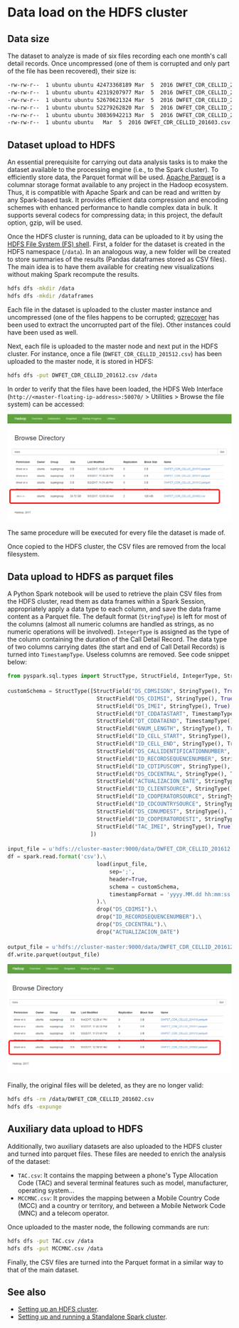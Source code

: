 # Data load on the HDFS cluster
## Data size
The dataset to analyze is made of six files recording each one month's call detail records. Once uncompressed (one of them is corrupted and only part of the file has been recovered), their size is:

```bash
-rw-rw-r--  1 ubuntu ubuntu 42473368189 Mar  5  2016 DWFET_CDR_CELLID_201510.csv
-rw-rw-r--  1 ubuntu ubuntu 42319207977 Mar  5  2016 DWFET_CDR_CELLID_201511.csv
-rw-rw-r--  1 ubuntu ubuntu 52670621324 Mar  5  2016 DWFET_CDR_CELLID_201512.csv
-rw-rw-r--  1 ubuntu ubuntu 52279262820 Mar  5  2016 DWFET_CDR_CELLID_201601.csv
-rw-rw-r--  1 ubuntu ubuntu 30836942213 Mar  5  2016 DWFET_CDR_CELLID_201602.csv
-rw-rw-r--  1 ubuntu ubuntu   Mar  5  2016 DWFET_CDR_CELLID_201603.csv
```

## Dataset upload to HDFS
An essential prerequisite for carrying out data analysis tasks is to make the dataset available to the processing engine (i.e., to the Spark cluster). To efficiently store data, the Parquet format will be used. [Apache Parquet](https://parquet.apache.org/) is a columnar storage format available to any project in the Hadoop ecosystem. Thus, it is compatible with Apache Spark and can be read and written by any Spark-based task. It provides efficient data compression and encoding schemes with enhanced performance to handle complex data in bulk. It supports several codecs for compressing data; in this project, the default option, gzip, will be used.

Once the HDFS cluster is running, data can be uploaded to it by using the [HDFS File System (FS) shell](https://hadoop.apache.org/docs/r2.7.4/hadoop-project-dist/hadoop-common/FileSystemShell.html). First, a folder for the dataset is created in the HDFS namespace (`/data`). In an analogous way, a new folder will be created to store summaries of the results (Pandas dataframes stored as CSV files). The main idea is to have them available for creating new visualizations without making Spark recompute the results. 
```bash
hdfs dfs -mkdir /data
hdfs dfs -mkdir /dataframes
```
Each file in the dataset is uploaded to the cluster master instance and uncompressed (one of the files happens to be corrupted; [gzrecover](http://www.urbanophile.com/arenn/hacking/gzrt/gzrt.html) has been used to extract the uncorrupted part of the file). Other instances could have been used as well.

Next, each file is uploaded to the master node and next put in the HDFS cluster. For instance, once a file (`DWFET_CDR_CELLID_201512.csv`) has been uploaded to the master node, it is stored in HDFS:
```bash
hdfs dfs -put DWFET_CDR_CELLID_201612.csv /data
```

In order to verify that the files have been loaded, the HDFS Web Interface (`http://<master-floating-ip-address>:50070/` > Utilities > Browse the file system) can be accessed:

![Hadoop Web Interface: uploaded file](./images/hadoop-single-file.PNG)

The same procedure will be executed for every file the dataset is made of.

Once copied to the HDFS cluster, the CSV files are removed from the local filesystem.

## Data upload to HDFS as parquet files
A Python Spark notebook will be used to retrieve the plain CSV files from the HDFS cluster, read them as data frames within a Spark Session, appropriately apply a data type to each column, and save the data frame content as a Parquet file. The default format (`StringType`) is left for most of the columns (almost all numeric columns are handled as strings, as no numeric operations will be involved). `IntegerType` is assigned as the type of the column containing the duration of the Call Detail Record. The data type of two columns carrying dates (the start and end of Call Detail Records) is turned into `TimestampType`. Useless columns are removed. See code snippet below:

```python
from pyspark.sql.types import StructType, StructField, IntegerType, StringType, TimestampType

customSchema = StructType([StructField("DS_CDMSISDN", StringType(), True),
                            StructField("DS_CDIMSI", StringType(), True),
                            StructField("DS_IMEI", StringType(), True),
                            StructField("DT_CDDATASTART", TimestampType(), True),
                            StructField("DT_CDDATAEND", TimestampType(), True),
                            StructField("6NUM_LENGTH", StringType(), True),
                            StructField("ID_CELL_START", StringType(), True),
                            StructField("ID_CELL_END", StringType(), True),
                            StructField("DS_CALLIDENTIFICATIONNUMBER", StringType(), True),
                            StructField("ID_RECORDSEQUENCENUMBER", StringType(), True),
                            StructField("ID_CDTIPUSCOM", StringType(), True),
                            StructField("DS_CDCENTRAL", StringType(), True),
                            StructField("ACTUALIZACION_DATE", StringType(), True),
                            StructField("ID_CLIENTSOURCE", StringType(), True),
                            StructField("ID_CDOPERATORSOURCE", StringType(), True),
                            StructField("ID_CDCOUNTRYSOURCE", StringType(), True),
                            StructField("DS_CDNUMDEST", StringType(), True),
                            StructField("ID_CDOPERATORDESTI", StringType(), True),
                            StructField("TAC_IMEI", StringType(), True),
                          ])
						  
input_file = u'hdfs://cluster-master:9000/data/DWFET_CDR_CELLID_201612.csv'
df = spark.read.format('csv').\
                            load(input_file,
                                sep=';',
                                header=True,
                                schema = customSchema,
                                timestampFormat = 'yyyy.MM.dd hh:mm:ss'
                            ).\
                            drop("DS_CDIMSI").\
                            drop("ID_RECORDSEQUENCENUMBER").\
                            drop("DS_CDCENTRAL").\
                            drop("ACTUALIZACION_DATE")
							
output_file = u'hdfs://cluster-master:9000/data/DWFET_CDR_CELLID_201612.parquet'
df.write.parquet(output_file)
```

![Hadoop Web Interface: parquet file](./images/hadoop-single-parquet-file.PNG)

Finally, the original files will be deleted, as they are no longer valid:
```bash
hdfs dfs -rm /data/DWFET_CDR_CELLID_201602.csv
hdfs dfs -expunge
```

## Auxiliary data upload to HDFS
Additionally, two auxiliary datasets are also uploaded to the HDFS cluster and turned into parquet files. These files are needed to enrich the analysis of the dataset:
* `TAC.csv`: It contains the mapping between a phone's Type Allocation Code (TAC) and several terminal features such as model, manufacturer, operating system...
* `MCCMNC.csv`: It provides the mapping between a Mobile Country Code (MCC) and a country or territory, and between a Mobile Network Code (MNC) and a telecom operator.

Once uploaded to the master node, the following commands are run:
```bash
hdfs dfs -put TAC.csv /data
hdfs dfs -put MCCMNC.csv /data
```

Finally, the CSV files are turned into the Parquet format in a similar way to that of the main dataset.

## See also
* [Setting up an HDFS cluster](doc/hadoop-cluster-setup.md).
* [Setting up and running a Standalone Spark cluster](doc/spark-standalone-cluster-setup.md).
